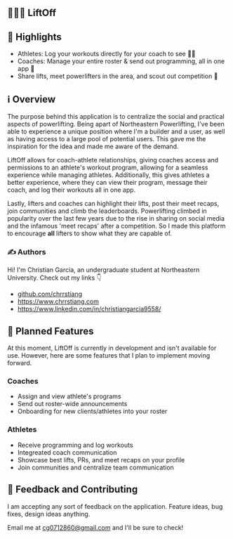 ## 🏋🏼‍♂️ LiftOff

## 🌟 Highlights

- Athletes: Log your workouts directly for your coach to see ✍🏼
- Coaches: Manage your entire roster & send out programming, all in one app 📕
- Share lifts, meet powerlifters in the area, and scout out competition 👀


## ℹ️ Overview

The purpose behind this application is to centralize the social and practical aspects of powerlifting. 
Being apart of Northeastern Powerlifting, I've been able to experience a unique position where I'm a builder and a user, as well
as having access to a large pool of potential users. This gave me the inspiration for the idea and made me aware of the demand.

LiftOff allows for coach-athlete relationships, giving coaches access and permissions to an athlete's workout program, allowing for
a seamless experience while managing athletes. Additionally, this gives athletes a better experience, where they can view their program, message their
coach, and log their workouts all in one app.

Lastly, lifters and coaches can highlight their lifts, post their meet recaps, join communities and
climb the leaderboards. Powerlifting climbed in popularity over the last few years due to the rise in sharing on social media and
the infamous 'meet recaps' after a competition. So I made this platform to encourage **all** lifters to show what they are capable of.

### ✍️ Authors

Hi! I'm Christian Garcia, an undergraduate student at Northeastern University. Check out my links 👇
- [github.com/chrrstiang](https://github.com/chrrstiang)
- https://www.chrrstiang.com
- https://www.linkedin.com/in/christiangarcia9558/


## 🚧 Planned Features

At this moment, LiftOff is currently in development and isn't available for use. However, here are some features that I
plan to implement moving forward.

### Coaches
- Assign and view athlete's programs
- Send out roster-wide announcements
- Onboarding for new clients/athletes into your roster

### Athletes
- Receive programming and log workouts
- Integreated coach communication
- Showcase best lifts, PRs, and meet recaps on your profile
- Join communities and centralize team communication

## 💭 Feedback and Contributing

I am accepting any sort of feedback on the application. Feature ideas, bug fixes, design ideas anything.

Email me at cg0712860@gmail.com and I'll be sure to check!

